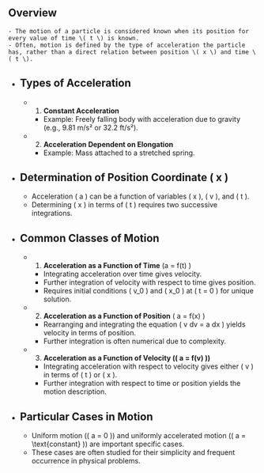 ## Overview
	- The motion of a particle is considered known when its position for every value of time \( t \) is known.
	- Often, motion is defined by the type of acceleration the particle has, rather than a direct relation between position \( x \) and time \( t \).
- ## Types of Acceleration
	- 1. **Constant Acceleration**
		- Example: Freely falling body with acceleration due to gravity (e.g., 9.81 m/s² or 32.2 ft/s²).
	- 2. **Acceleration Dependent on Elongation**
		- Example: Mass attached to a stretched spring.
- ## Determination of Position Coordinate \( x \)
	- Acceleration \( a \) can be a function of variables \( x \), \( v \), and \( t \).
	- Determining \( x \) in terms of \( t \) requires two successive integrations.
- ## Common Classes of Motion
	- 1. **Acceleration as a Function of Time** \(a = f(t) \)
		- Integrating acceleration over time gives velocity.
		- Further integration of velocity with respect to time gives position.
		- Requires initial conditions \( v_0 \) and \( x_0 \) at \( t = 0 \) for unique solution.
	- 2. **Acceleration as a Function of Position** \( a = f(x) \)
		- Rearranging and integrating the equation \( v dv = a dx \) yields velocity in terms of position.
		- Further integration is often numerical due to complexity.
	- 3. **Acceleration as a Function of Velocity (\( a = f(v) \))**
		- Integrating acceleration with respect to velocity gives either \( v \) in terms of \( t \) or \( x \).
		- Further integration with respect to time or position yields the motion description.
- ## Particular Cases in Motion
	- Uniform motion (\( a = 0 \)) and uniformly accelerated motion (\( a = \text{constant} \)) are important specific cases.
	- These cases are often studied for their simplicity and frequent occurrence in physical problems.